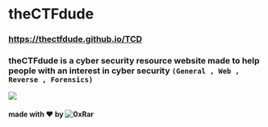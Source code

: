 # theCTFdude
### https://thectfdude.github.io/TCD

### theCTFdude is a cyber security resource website made to help people with an interest in cyber security **`(General , Web , Reverse , Forensics)`**

![](https://user-images.githubusercontent.com/33517160/121771687-894df100-cb79-11eb-98f6-d4bb86681d04.png)

#### made with ♥ by ![0xRar](https://github.com/0xRar)
